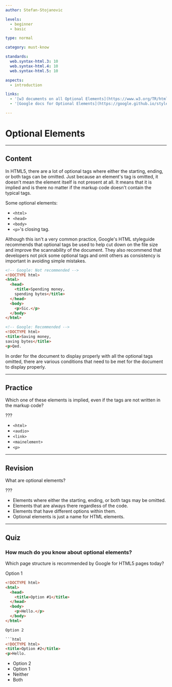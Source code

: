 ```yaml
---
author: Stefan-Stojanovic

levels:
  - beginner
  - basic

type: normal

category: must-know

standards:
  web.syntax-html.3: 10
  web.syntax-html.4: 10
  web.syntax-html.5: 10

aspects:
  - introduction

links:
  - '[w3 documents on all Optional Elements](https://www.w3.org/TR/html5/syntax.html#optional-tags){website}'
  - '[Google docs for Optional Elements](https://google.github.io/styleguide/htmlcssguide.html#Optional_Tags){website}'

---
```

# Optional Elements
---
## Content

In HTML5, there are a lot of optional tags where either the starting, ending, or both tags can be omitted. Just because an element's tag is omitted, it doesn't mean the element itself is not present at all. It means that it is implied and is there no matter if the markup code doesn't contain the typical tags.

Some optional elements:
  - `<html>`
  - `<head>`
  - `<body>`
  - `<p>`'s closing tag.

Although this isn't a very common practice, Google's HTML styleguide recommends that optional tags be used to help cut down on the file size and improve the scannability of the document. They also recommend that developers not pick some optional tags and omit others as consistency is important in avoiding simple mistakes.

```html
<!-- Google: Not recommended -->
<!DOCTYPE html>
<html>
  <head>
    <title>Spending money,
    spending bytes</title>
  </head>
  <body>
    <p>Sic.</p>
  </body>
</html>
```

```html
<!-- Google: Recommended -->
<!DOCTYPE html>
<title>Saving money,
saving bytes</title>
<p>Qed.
```

In order for the document to display properly with all the optional tags omitted, there are various conditions that need to be met for the document to display properly. <!--All of these conditions can be found in [greater detail here](https://www.w3.org/TR/html5/syntax.html#optional-tags)-->

---
## Practice

Which one of these elements is implied, even if the tags are not written in the markup code?

???

* `<html>`
* `<audio>`
* `<link>`
* `<mainelement>`
* `<p>`

---
## Revision

What are optional elements?

???

* Elements where either the starting, ending, or both tags may be omitted.
* Elements that are always there regardless of the code.
* Elements that have different options within them.
* Optional elements is just a name for HTML elements.

---
## Quiz

### How much do you know about optional elements?

Which page structure is recommended by Google for HTML5 pages today?

Option 1  

```html
<!DOCTYPE html>
<html>
  <head>
    <title>Option #1</title>
  </head>
  <body>
    <p>Hello.</p>
  </body>
</html>

Option 2  

```html
<!DOCTYPE html>
<title>Option #2</title>
<p>Hello.
```

* Option 2
* Option 1
* Neither
* Both
 
